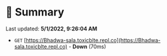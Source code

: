 # 📖 Summary
Last updated: **5/1/2022, 9:26:04 AM**

- `GET` [https://Bhadwa-sala.toxicblte.repl.co](https://Bhadwa-sala.toxicblte.repl.co) - **Down** (70ms)
